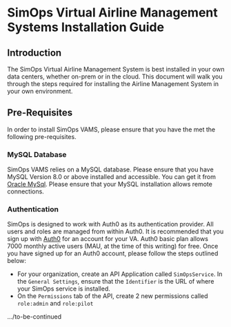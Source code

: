 # SimOps Virtual Airline Management Systems Installation Guide

## Introduction

The SimOps Virtual Airline Management System is best installed in your own data centers, whether on-prem or in the cloud. This document will walk you through the steps required for installing the Airline Management System in your own environment.

## Pre-Requisites

In order to install SimOps VAMS, please ensure that you have the met the following pre-requisites.

### MySQL Database

SimOps VAMS relies on a MySQL database. Please ensure that you have MySQL Version 8.0 or above installed and accessible. You can get it from [Oracle MySql](https://www.mysql.com/downloads/). Please ensure that your MySQL installation allows remote connections.

### Authentication

SimOps is designed to work with Auth0 as its authentication provider. All users and roles are managed from within Auth0. It is recommended that you sign up with [Auth0](https://www.auth0.com) for an account for your VA. Auth0 basic plan allows 7000 monthly active users (MAU, at the time of this writing) for free. Once you have signed up for an Auth0 account, please follow the steps outlined below:

* For your organization, create an API Application called `SimOpsService`. In the `General Settings`, ensure that the `Identifier` is the URL of where your SimOps service is installed.
* On the `Permissions` tab of the API, create 2 new permissions called `role:admin` and `role:pilot`


.../to-be-continued
